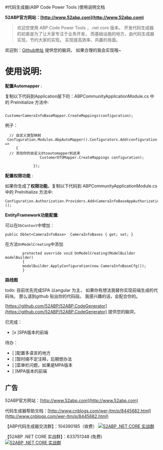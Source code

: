 


#代码生成器(ABP Code Power Tools )使用说明文档

**52ABP官方网站：[http://www.52abp.com](http://www.52abp.com)**

>欢迎您使用 ABP Code Power Tools ，.net core 版本。
开发代码生成器的初衷是为了让大家专注于业务开发，
而基础设施的地方，由代码生成器实现，节约大家的实现。
实现提高效率、共赢的局面。

欢迎到：[Github地址](https://github.com/52ABP/52ABP.CodeGenerator) 提供您的脑洞，
如果合理的我会实现哦~

# 使用说明:

**配置Automapper** :

复制以下代码到Application层下的：ABPCommunityApplicationModule.cs
中的 PreInitialize 方法中:

```

CustomerCameraInfoBaseMapper.CreateMappings(configuration);
```

例子：
```
  // 自定义类型映射
 Configuration.Modules.AbpAutoMapper().Configurators.Add(configuration =>
     {
  // 添加你的自定义dtoautomapper到这来
                CustomerDTOMapper.CreateMappings configuration);

             });

```


**配置权限功能**  :

如果你生成了**权限功能**。复制以下代码到 ABPCommunityApplicationModule.cs
中的 PreInitialize 方法中:

```
Configuration.Authorization.Providers.Add<CameraInfoBaseAppAuthorizationProvider>();

```

**EntityFramework功能配置**:

可以在```DbContext```中增加：

 ```
public DbSet<CameraInfoBase>  CameraInfoBases { get; set; }

 ```

在方法```OnModelCreating```中添加

```
        protected override void OnModelCreating(ModelBuilder modelBuilder)
        {
        modelBuilder.ApplyConfiguration(new CameraInfoBaseCfg());
        }

```

 **路线图**

todo: 目前优先完成SPA 以angular 为主，
如果你有想法我替你实现前端生成的代码块。
那么请到github 贴出你的代码段。
我感兴趣的话，会配合你的。

[https://github.com/52ABP/52ABP.CodeGenerator](https://github.com/52ABP/52ABP.CodeGenerator) 提供您的脑洞，

已完成：
- [x ]SPA版本的前端

待办：
- [ ]配置多语言的地方
- [ ]暂时搞不定注释，后期想办法
- [ ]菜单栏问题，如果是MPA版本
- [ ]MPA版本的前端
## 广告

52ABP官方网站：[http://www.52abp.com](http://www.52abp.com)

代码生成器帮助文档：[http://www.cnblogs.com/wer-ltm/p/8445682.html](http://www.cnblogs.com/wer-ltm/p/8445682.html)

【ABP代码生成器交流群】：104390185（收费）
[![52ABP .NET CORE 实战群](http://pub.idqqimg.com/wpa/images/group.png)](http://shang.qq.com/wpa/qunwpa?idkey=3f301fa3101d3201c391aba77803b523fcc53e59d0c68e6eeb9a79336c366d92)

【52ABP .NET CORE 实战群】：633751348 (免费)
[![52ABP .NET CORE 实战群](http://pub.idqqimg.com/wpa/images/group.png)](https://jq.qq.com/?_wv=1027&k=5pWtBvu)
